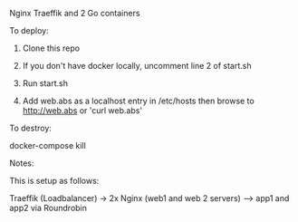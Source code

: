 Nginx Traeffik and 2 Go containers

To deploy:

1. Clone this repo

2. If you don't have docker locally, uncomment line 2 of start.sh

3. Run start.sh

4. Add web.abs as a localhost entry in /etc/hosts then browse to http://web.abs or 'curl web.abs'

To destroy:

docker-compose kill

Notes:

This is setup as follows:

Traeffik (Loadbalancer) -> 2x Nginx (web1 and web 2 servers)   --> app1 and app2 via Roundrobin
                                              
